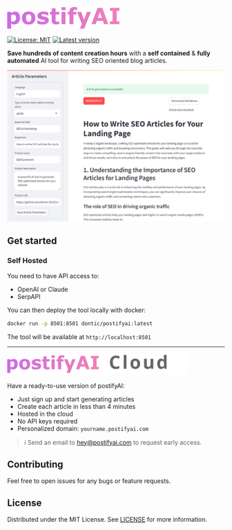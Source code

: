 <img src="demo/assets/logo.svg" height="50">

[![License: MIT](https://img.shields.io/badge/License-MIT-green.svg)](https://opensource.org/licenses/MIT)
[![Latest version](https://img.shields.io/github/v/release/dontic/postifyai
)](https://github.com/dontic/postifyAI/releases/tag/1.0.0)


**Save hundreds of content creation hours** with a __self contained__ & __fully automated__ AI tool for writing SEO oriented blog articles.

![postifyAI cover](demo/assets/cover.png "Cover")

## Get started
### Self Hosted

You need to have API access to:
- OpenAI or Claude
- SerpAPI

You can then deploy the tool locally with docker:
  
```bash
docker run -p 8501:8501 dontic/postifyai:latest
```

The tool will be available at `http://localhost:8501`

---
<img src="demo/assets/logo-cloud.svg" height="50">

Have a ready-to-use version of postifyAI:

- Just sign up and start generating articles
- Create each article in less than 4 minutes
- Hosted in the cloud
- No API keys required
- Personalized domain: `yourname.postifyai.com`


> ℹ️ Send an email to [hey@postifyai.com](mailto:hey@postifyai.com) to request early access.





## Contributing

Feel free to open issues for any bugs or feature requests.


## License
Distributed under the MIT License. See [LICENSE](https://github.com/dontic/postifyAI/blob/main/LICENSE) for more information.